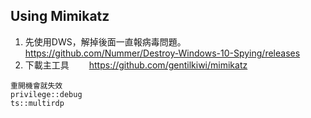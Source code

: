 Using Mimikatz
----
1. 先使用DWS，解掉後面一直報病毒問題。　　
https://github.com/Nummer/Destroy-Windows-10-Spying/releases
2. 下載主工具　　
https://github.com/gentilkiwi/mimikatz  
```
重開機會就失效 
privilege::debug     
ts::multirdp
```
